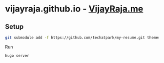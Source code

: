 # vijayraja.github.io - [VijayRaja.me](https://vijayraja.me)

## Setup

```sh
git submodule add -f https://github.com/techatpark/my-resume.git themes/my-resume
```
Run
```sh
hugo server
```

